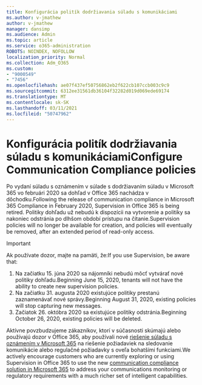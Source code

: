 ```yaml
---
title: Konfigurácia politík dodržiavania súladu s komunikáciami
ms.author: v-jmathew
author: v-jmathew
manager: dansimp
ms.audience: Admin
ms.topic: article
ms.service: o365-administration
ROBOTS: NOINDEX, NOFOLLOW
localization_priority: Normal
ms.collection: Adm_O365
ms.custom:
- "9000549"
- "7456"
ms.openlocfilehash: ae07f437ef50756862eb2f622cb107ccb003c9c9
ms.sourcegitcommit: 6312ee31561db36104f32282d019d069ede69174
ms.translationtype: MT
ms.contentlocale: sk-SK
ms.lasthandoff: 03/11/2021
ms.locfileid: "50747962"
---
```

# <a name="configure-communication-compliance-policies"></a><span data-ttu-id="de9a2-102">Konfigurácia politík dodržiavania súladu s komunikáciami</span><span class="sxs-lookup"><span data-stu-id="de9a2-102">Configure Communication Compliance policies</span></span>

<span data-ttu-id="de9a2-103">Po vydaní súladu s oznámením v súlade s dodržiavaním súladu v Microsoft 365 vo februári 2020 sa dohľad v Office 365 nachádza v dôchodku.</span><span class="sxs-lookup"><span data-stu-id="de9a2-103">Following the release of communication compliance in Microsoft 365 Compliance in February 2020, Supervision in Office 365 is being retired.</span></span> <span data-ttu-id="de9a2-104">Politiky dohľadu už nebudú k dispozícii na vytvorenie a politiky sa nakoniec odstránia po dlhšom období prístupu na čítanie.</span><span class="sxs-lookup"><span data-stu-id="de9a2-104">Supervision policies will no longer be available for creation, and policies will eventually be removed, after an extended period of read-only access.</span></span>

> [!IMPORTANT]
> <span data-ttu-id="de9a2-105">Ak používate dozor, majte na pamäti, že:</span><span class="sxs-lookup"><span data-stu-id="de9a2-105">If you use Supervision, be aware that:</span></span>
>
> 1. <span data-ttu-id="de9a2-106">Na začiatku 15. júna 2020 sa nájomníki nebudú môcť vytvárať nové politiky dohľadu.</span><span class="sxs-lookup"><span data-stu-id="de9a2-106">Beginning June 15, 2020, tenants will not have the ability to create new supervision policies.</span></span>
> 2. <span data-ttu-id="de9a2-107">Na začiatku 31. augusta 2020 existujúce politiky prestanú zaznamenávať nové správy.</span><span class="sxs-lookup"><span data-stu-id="de9a2-107">Beginning August 31, 2020, existing policies will stop capturing new messages.</span></span>
> 3. <span data-ttu-id="de9a2-108">Začiatok 26. októbra 2020 sa existujúce politiky odstránia.</span><span class="sxs-lookup"><span data-stu-id="de9a2-108">Beginning October 26, 2020, existing policies will be deleted.</span></span>

<span data-ttu-id="de9a2-109">Aktívne povzbudzujeme zákazníkov, ktorí v súčasnosti skúmajú alebo používajú dozor v Office 365, aby používali nové [riešenie súladu s oznámením v Microsoft 365](https://go.microsoft.com/fwlink/?linkid=2128593) na riešenie požiadaviek na sledovanie komunikácie alebo regulačné požiadavky s oveľa bohatšími funkciami.</span><span class="sxs-lookup"><span data-stu-id="de9a2-109">We actively encourage customers who are currently exploring or using Supervision in Office 365 to use the new [communication compliance solution in Microsoft 365](https://go.microsoft.com/fwlink/?linkid=2128593) to address your communications monitoring or regulatory requirements with a much richer set of intelligent capabilities.</span></span>

